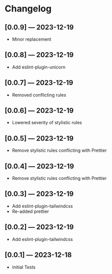# Changelog

## [0.0.9] — 2023-12-19

- Minor replacement

## [0.0.8] — 2023-12-19

- Add eslint-plugin-unicorn

## [0.0.7] — 2023-12-19

- Removed conflicting rules

## [0.0.6] — 2023-12-19

- Lowered severity of stylistic rules

## [0.0.5] — 2023-12-19

- Remove stylistic rules conflicting with Prettier

## [0.0.4] — 2023-12-19

- Remove stylistic rules conflicting with Prettier

## [0.0.3] — 2023-12-19

- Add eslint-plugin-tailwindcss
- Re-added prettier

## [0.0.2] — 2023-12-19

- Add eslint-plugin-tailwindcss

## [0.0.1] — 2023-12-18

- Initial Tests
